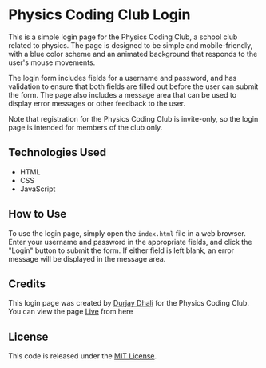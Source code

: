 # Physics Coding Club Login

This is a simple login page for the Physics Coding Club, a school club related to physics. The page is designed to be simple and mobile-friendly, with a blue color scheme and an animated background that responds to the user's mouse movements. 

The login form includes fields for a username and password, and has validation to ensure that both fields are filled out before the user can submit the form. The page also includes a message area that can be used to display error messages or other feedback to the user.

Note that registration for the Physics Coding Club is invite-only, so the login page is intended for members of the club only.

## Technologies Used

- HTML
- CSS
- JavaScript

## How to Use

To use the login page, simply open the `index.html` file in a web browser. Enter your username and password in the appropriate fields, and click the "Login" button to submit the form. If either field is left blank, an error message will be displayed in the message area. 

## Credits

This login page was created by [Durjay Dhali](https://github.com/Durjay-Dhali) for the Physics Coding Club. You can view the page [Live](https://durjay-dhali.github.io/Physics-coding-club-login/) from here

## License

This code is released under the [MIT License](https://opensource.org/licenses/MIT).
